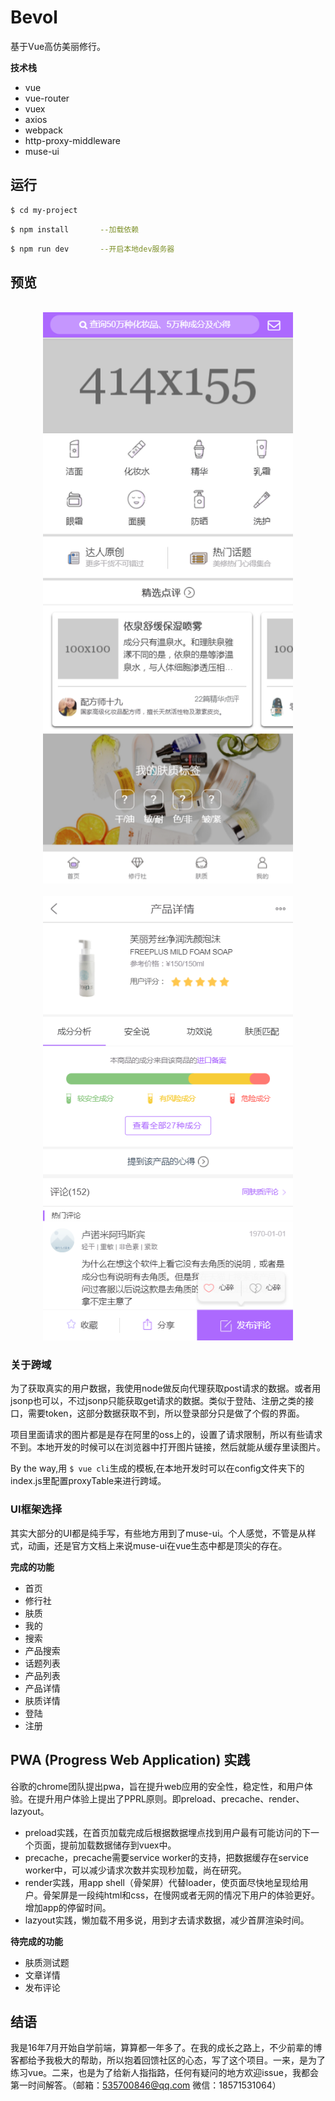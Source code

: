 # Bevol

基于Vue高仿美丽修行。

__技术栈__

* vue
* vue-router
* vuex
* axios
* webpack
* http-proxy-middleware
* muse-ui

## 运行

```bash
$ cd my-project
```
```bash
$ npm install       --加载依赖
```
```bash
$ npm run dev       --开启本地dev服务器
```
## 预览

<p align="center">
  <br>
  <img width="400" src="./preview_home.png" alt="home">
  <br>
  <br>
  <img width="400" src="./preview_product.png" alt="practice">
  <br>
</p>

### 关于跨域

为了获取真实的用户数据，我使用node做反向代理获取post请求的数据。或者用jsonp也可以，不过jsonp只能获取get请求的数据。类似于登陆、注册之类的接口，需要token，这部分数据获取不到，所以登录部分只是做了个假的界面。

项目里面请求的图片都是是存在阿里的oss上的，设置了请求限制，所以有些请求不到。本地开发的时候可以在浏览器中打开图片链接，然后就能从缓存里读图片。

By the way,用 ```$ vue cli```生成的模板,在本地开发时可以在config文件夹下的index.js里配置proxyTable来进行跨域。

### UI框架选择

其实大部分的UI都是纯手写，有些地方用到了muse-ui。个人感觉，不管是从样式，动画，还是官方文档上来说muse-ui在vue生态中都是顶尖的存在。

__完成的功能__

* 首页
* 修行社
* 肤质
* 我的
* 搜索
* 产品搜索
* 话题列表
* 产品列表
* 产品详情
* 肤质详情
* 登陆
* 注册

## PWA (Progress Web Application) 实践
谷歌的chrome团队提出pwa，旨在提升web应用的安全性，稳定性，和用户体验。在提升用户体验上提出了PPRL原则。即preload、precache、render、lazyout。

* preload实践，在首页加载完成后根据数据埋点找到用户最有可能访问的下一个页面，提前加载数据储存到vuex中。
* precache，precache需要service worker的支持，把数据缓存在service worker中，可以减少请求次数并实现秒加载，尚在研究。
* render实践，用app shell（骨架屏）代替loader，使页面尽快地呈现给用户。骨架屏是一段纯html和css，在慢网或者无网的情况下用户的体验更好。增加app的停留时间。
* lazyout实践，懒加载不用多说，用到才去请求数据，减少首屏渲染时间。

__待完成的功能__

* 肤质测试题
* 文章详情
* 发布评论

## 结语

我是16年7月开始自学前端，算算都一年多了。在我的成长之路上，不少前辈的博客都给予我极大的帮助，所以抱着回馈社区的心态，写了这个项目。一来，是为了练习vue。二来，也是为了给新人指指路，任何有疑问的地方欢迎issue，我都会第一时间解答。（邮箱：535700846@qq.com  微信：18571531064）


